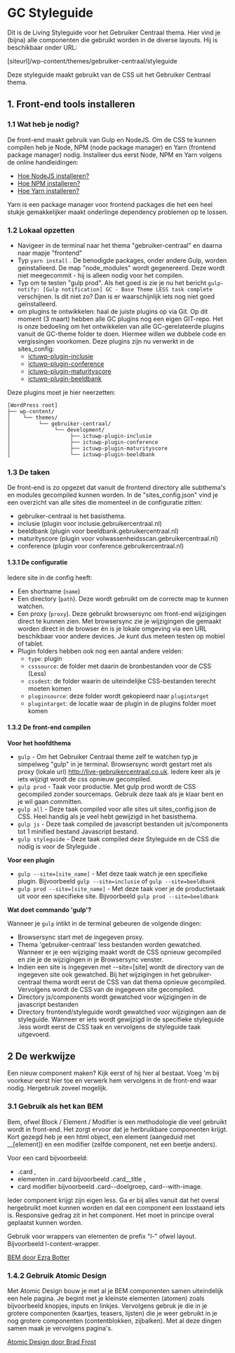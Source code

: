<div class="hp-wrapper">

# GC Styleguide #


Dit is de Living Styleguide voor het Gebruiker Centraal thema. Hier vind je (bijna) alle componenten die gebruikt worden in de diverse layouts. Hij is beschikbaar onder URL:

[siteurl]/wp-content/themes/gebruiker-centraal/styleguide

Deze styleguide maakt gebruikt van de CSS uit het Gebruiker Centraal thema.

## 1. Front-end tools installeren ##

### 1.1 Wat heb je nodig? ###

De front-end maakt gebruik van Gulp en NodeJS. Om de CSS te kunnen compilen heb je Node, NPM (node package manager) en Yarn (frontend package manager) nodig.
Installeer dus eerst Node, NPM en Yarn volgens de online handleidingen:


- [Hoe NodeJS installeren?](https://nodejs.org/en/download/)
- [Hoe NPM installeren?](https://www.npmjs.com/get-npm)
- [Hoe Yarn installeren?](https://classic.yarnpkg.com/en/docs/install/#mac-stable)

Yarn is een package manager voor frontend packages die het een heel stukje gemakkelijker maakt onderlinge dependency problemen op te lossen.

### 1.2 Lokaal opzetten ###

- Navigeer in de terminal naar het thema "gebruiker-centraal" en daarna naar mapje "frontend"
- Typ `yarn install` . De benodigde packages, onder andere Gulp, worden geinstalleerd. De map "node_modules" wordt gegenereerd. Deze wordt niet meegecommit - hij is alleen nodig voor het compilen.
- Typ om te testen "gulp prod". Als het goed is zie je nu het bericht `gulp-notify: [Gulp notification] GC - Base Theme LESS task complete` verschijnen. Is dit niet zo? Dan is er waarschijnlijk iets nog niet goed geïnstalleerd.
- om plugins te ontwikkelen: haal de juiste plugins op via Git. Op dit moment (3 maart) hebben alle GC plugins nog een eigen GIT-repo. Het is onze bedoeling om het ontwikkelen van alle GC-gerelateerde plugins vanuit de GC-theme folder te doen. Hiermee willen we dubbele code en vergissingen voorkomen. Deze plugins zijn nu verwerkt in de sites_config:
  - [ictuwp-plugin-inclusie](https://github.com/ICTU/ictuwp-plugin-inclusie)
  - [ictuwp-plugin-conference](https://github.com/ICTU/ictuwp-plugin-conference)
  - [ictuwp-plugin-maturityscore](https://github.com/ICTU/gc-maturityscore-plugin)
  - [ictuwp-plugin-beeldbank](https://github.com/ICTU/ictuwp-plugin-beeldbank)


Deze plugins moet je hier neerzetten:

```
[WordPress root]
├── wp-content/ 
│    └── themes/
│         └── gebruiker-centraal/
│              └── development/
│                   ├── ictuwp-plugin-inclusie
│                   ├── ictuwp-plugin-conference
│                   ├── ictuwp-plugin-maturityscore
│                   └── ictuwp-plugin-beeldbank

```

### 1.3 De taken ###

De front-end is zo opgezet dat vanuit de frontend directory alle subthema's en modules gecompiled kunnen worden. 
In de "sites_config.json" vind je een overzicht van alle sites die momenteel in de configuratie zitten: 
- gebruiker-centraal is het basisthema.
- inclusie (plugin voor inclusie.gebruikercentraal.nl)
- beeldbank (plugin voor beeldbank.gebruikercentraal.nl)
- maturityscore (plugin voor volwassenheidsscan.gebruikercentraal.nl)
- conference (plugin voor conference.gebruikercentraal.nl)

#### 1.3.1 De configuratie

Iedere site in de config heeft:

- Een shortname (`name`)
- Een directory (`path`). Deze wordt gebruikt om de correcte map te kunnen watchen. 
- Een proxy (`proxy`). Deze gebruikt browsersync om front-end wijzigingen direct te kunnen zien. Met browsersync zie je wijzigingen die gemaakt worden direct in de browser én is je lokale omgeving via een URL beschikbaar voor andere devices. Je kunt dus meteen testen op mobiel of tablet.
- Plugin folders hebben ook nog een aantal andere velden:
  - `type`: plugin
  - `csssource`: de folder met daarin de bronbestanden voor de CSS (Less)
  - `cssdest`: de folder waarin de uiteindelijke CSS-bestanden terecht moeten komen
  - `pluginsource`: deze folder wordt gekopieerd naar `plugintarget`
  - `plugintarget`: de locatie waar de plugin in de plugins folder moet komen
  
  

#### 1.3.2 De front-end compilen  ####

**Voor het hoofdthema**

- `gulp` - Om het Gebruiker Centraal theme zelf te watchen typ je simpelweg "gulp" in je terminal. Browsersync wordt gestart met als proxy (lokale url) http://live-gebruikercentraal.co.uk. Iedere keer als je iets wijzigt wordt de css opnieuw gecompiled.
- `gulp prod` - Taak voor productie. Met gulp prod wordt de CSS gecompiled zonder sourcemaps. Gebruik deze taak als je klaar bent en je wil gaan committen. 
- `gulp all` - Deze taak compiled voor alle sites uit sites_config.json de CSS. Heel handig als je veel hebt gewijzigd in het basisthema. 
- `gulp js` - Deze taak compiled de javascript bestanden uit js/components tot 1 minified bestand Javascript bestand. 
- `gulp styleguide` - Deze taak compiled deze Styleguide en de CSS die nodig is voor de Styleguide . 

**Voor een plugin**

- `gulp --site=[site_name]` - Met deze taak watch je een specifieke plugin. Bijvoorbeeld `gulp --site=inclusie` of `gulp --site=beeldbank`
- `gulp prod --site=[site_name]` - Met deze taak voer je de productietaak uit voor een specifieke site. Bijvoorbeeld `gulp prod --site=beeldbank`

**Wat doet commando 'gulp'?**

Wanneer je `gulp` intikt in de terminal gebeuren de volgende dingen:

- Browsersync start met de ingegeven proxy.
- Thema 'gebruiker-centraal' less bestanden worden gewatched. Wanneer er je een wijziging maakt wordt de CSS opnieuw gecompiled en zie je de wijzigingen in je Browsersync venster. 
- Indien een site is ingegeven met --site=[site] wordt de directory van de ingegeven site ook gewatched. Bij het wijzigingen in het gebruiker-centraal thema wordt eerst de CSS van dat thema opnieuw gecompiled. Vervolgens wordt de CSS van de ingegeven site gecompiled.
- Directory js/components wordt gewatched voor wijzigingen in de javascript bestanden
- Directory frontend/styleguide wordt gewatched voor wijzigingen aan de styleguide. Wanneer er iets wordt gewijzigd in de specifieke styleguide .less wordt eerst de CSS taak en vervolgens de styleguide taak uitgevoerd.  


## 2 De werkwijze ##

Een nieuw component maken? Kijk eerst of hij hier al bestaat. Voeg 'm bij voorkeur eerst hier toe en verwerk hem vervolgens in de front-end waar nodig. Hergebruik zoveel mogelijk.

### 3.1 Gebruik als het kan BEM ### 
Bem, ofwel Block / Element / Modifier is een methodologie die veel gebruikt wordt in front-end. Het zorgt ervoor dat je herbruikbare componenten krijgt. Kort gezegd heb je een html object, een element (aangeduid met __[element]) en een modifier (zelfde component, net een beetje anders).

Voor een card bijvoorbeeld: 

- .card , 
- elementen in .card bijvoorbeeld .card__title , 
- card modifier bijvoorbeeld .card--doelgroep, card--with-image.  

Ieder component krijgt zijn eigen less. Ga er bij alles vanuit dat het overal hergebruikt moet kunnen worden en dat een component een losstaand iets is. Responsive gedrag zit in het component. Het moet in principe overal geplaatst kunnen worden.

Gebruik voor wrappers van elementen de prefix "l-" ofwel layout. Bijvoorbeeld l-content-wrapper.

[BEM door Ezra Botter](https://www.ezrabotter.com/blog/bem-block-element-modifier/)




### 1.4.2 Gebruik Atomic Design ###

Met Atomic Design bouw je met al je BEM componenten samen uiteindelijk een hele pagina. Je begint met je kleinste elementen (atomen) zoals bijvoorbeeld knopjes, inputs en linkjes. Vervolgens gebruk je die in je grotere componenten (kaartjes, teasers, lijsten) die je weer gebruikt in je nog grotere componenten (contentblokken, zijbalken). Met al deze dingen samen maak je vervolgens pagina's. 

[Atomic Design door Brad Frost](https://bradfrost.com/blog/post/atomic-web-design/)

</div>